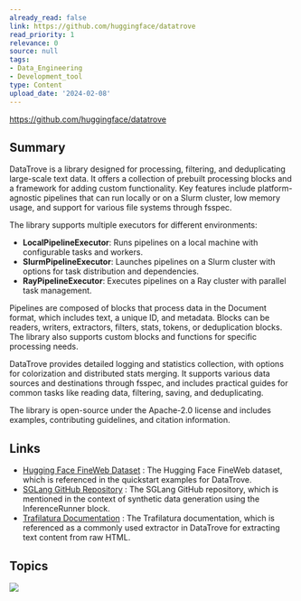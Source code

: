```yaml
---
already_read: false
link: https://github.com/huggingface/datatrove
read_priority: 1
relevance: 0
source: null
tags:
- Data_Engineering
- Development_tool
type: Content
upload_date: '2024-02-08'
---
```


https://github.com/huggingface/datatrove
## Summary

DataTrove is a library designed for processing, filtering, and deduplicating large-scale text data. It offers a collection of prebuilt processing blocks and a framework for adding custom functionality. Key features include platform-agnostic pipelines that can run locally or on a Slurm cluster, low memory usage, and support for various file systems through fsspec.

The library supports multiple executors for different environments:
- **LocalPipelineExecutor**: Runs pipelines on a local machine with configurable tasks and workers.
- **SlurmPipelineExecutor**: Launches pipelines on a Slurm cluster with options for task distribution and dependencies.
- **RayPipelineExecutor**: Executes pipelines on a Ray cluster with parallel task management.

Pipelines are composed of blocks that process data in the Document format, which includes text, a unique ID, and metadata. Blocks can be readers, writers, extractors, filters, stats, tokens, or deduplication blocks. The library also supports custom blocks and functions for specific processing needs.

DataTrove provides detailed logging and statistics collection, with options for colorization and distributed stats merging. It supports various data sources and destinations through fsspec, and includes practical guides for common tasks like reading data, filtering, saving, and deduplicating.

The library is open-source under the Apache-2.0 license and includes examples, contributing guidelines, and citation information.
## Links

- [Hugging Face FineWeb Dataset](https://huggingface.co/datasets/HuggingFaceFW/fineweb) : The Hugging Face FineWeb dataset, which is referenced in the quickstart examples for DataTrove.
- [SGLang GitHub Repository](https://github.com/sgl-project/sglang) : The SGLang GitHub repository, which is mentioned in the context of synthetic data generation using the InferenceRunner block.
- [Trafilatura Documentation](https://trafilatura.readthedocs.io/en/latest/) : The Trafilatura documentation, which is referenced as a commonly used extractor in DataTrove for extracting text content from raw HTML.

## Topics

![](topics/Library/DataTrove)